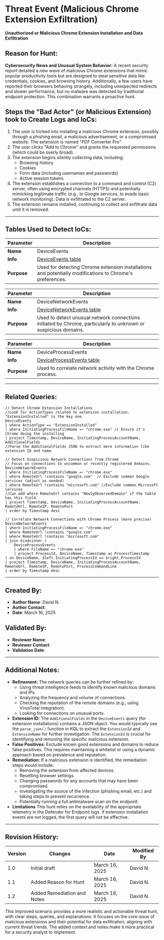 # Threat Event (Malicious Chrome Extension Exfiltration)

**Unauthorized or Malicious Chrome Extension Installation and Data Exfiltration**

## Reason for Hunt:

**Cybersecurity News and Unusual System Behavior:**  A recent security report detailed a new wave of malicious Chrome extensions that mimic popular productivity tools but are designed to steal sensitive data like credentials, cookies, and browsing history.  Additionally, a few users have reported their browsers behaving strangely, including unexpected redirects and slower performance, but no malware was detected by traditional endpoint protection. This combination warrants a proactive hunt.

## Steps the "Bad Actor" (or Malicious Extension) took to Create Logs and IoCs:

1.  The user is tricked into installing a malicious Chrome extension, possibly through a phishing email, a malicious advertisement, or a compromised website.  The extension is named "PDF Converter Pro"
2.  The user clicks "Add to Chrome" and grants the requested permissions (which could be overly broad).
3.  The extension begins silently collecting data, including:
    *   Browsing history
    *   Cookies
    *   Form data (including usernames and passwords)
    *   Active session tokens
4.  The extension establishes a connection to a command and control (C2) server, often using encrypted channels (HTTPS) and potentially mimicking legitimate traffic (e.g., to Google services, to evade basic network monitoring).  Data is exfiltrated to the C2 server.
5.  The extension remains installed, continuing to collect and exfiltrate data until it is removed.

---

## Tables Used to Detect IoCs:

| **Parameter**       | **Description**                                                              |
|---------------------|------------------------------------------------------------------------------|
| **Name**            | DeviceEvents                                                             |
| **Info**            | [DeviceEvents table](https://learn.microsoft.com/en-us/microsoft-365/security/defender/advanced-hunting-deviceevents-table?view=o365-worldwide)       |
| **Purpose**         | Used for detecting Chrome extension installations and potentially modifications to Chrome's preferences.  |

| **Parameter**       | **Description**                                                              |
|---------------------|------------------------------------------------------------------------------|
| **Name**            | DeviceNetworkEvents                                                           |
| **Info**            | [DeviceNetworkEvents table](https://learn.microsoft.com/en-us/microsoft-365/security/defender/advanced-hunting-devicenetworkevents-table?view=o365-worldwide) |
| **Purpose**         | Used to detect unusual network connections initiated by Chrome, particularly to unknown or suspicious domains. |

| **Parameter**       | **Description**                                                              |
|---------------------|------------------------------------------------------------------------------|
| **Name**            | DeviceProcessEvents                                                           |
| **Info**            | [DeviceProcessEvents table](https://learn.microsoft.com/en-us/microsoft-365/security/defender/advanced-hunting-deviceprocessevents-table?view=o365-worldwide) |
| **Purpose**         | Used to correlate network activity with the Chrome process. |
---

## Related Queries:

```kql
// Detect Chrome Extension Installations
//Look for ActionTypes related to extension installation. "ExtensionInstalled" is the key one.
DeviceEvents
| where ActionType == "ExtensionInstalled"
| where InitiatingProcessFileName =~ "chrome.exe" // Ensure it's Chrome doing the installing
| project Timestamp, DeviceName, InitiatingProcessAccountName, AdditionalFields
//Parse the AdditionalFields JSON to extract more information like extension ID and name.

// Detect Suspicious Network Connections from Chrome
// Focus on connections to uncommon or recently registered domains.
DeviceNetworkEvents
| where InitiatingProcessFileName =~ "chrome.exe"
| where RemoteUrl !contains "google.com"  // Exclude common Google services (adjust as needed)
| where RemoteUrl !contains "microsoft.com" //Exclude common Microsoft services
//Can add where RemoteUrl contains "NewlyObservedDomain" if the table has this field.
| project Timestamp, DeviceName, InitiatingProcessAccountName, RemoteUrl, RemoteIP, RemotePort
| order by Timestamp desc

// Correlate Network Connections with Chrome Process (more precise)
DeviceNetworkEvents
| where InitiatingProcessFileName =~ "chrome.exe"
| where RemoteUrl !contains "google.com"
| where RemoteUrl !contains "microsoft.com"
| join kind=inner (
    DeviceProcessEvents
    | where FileName =~ "chrome.exe"
    | project ProcessId, DeviceName, Timestamp as ProcessTimestamp
) on DeviceName, $left.InitiatingProcessId == $right.ProcessId
| project Timestamp, DeviceName, InitiatingProcessAccountName, RemoteUrl, RemoteIP, RemotePort, ProcessCommandLine
| order by Timestamp desc
```

---

## Created By:

-   **Author Name**: David N.
-   **Author Contact**: 
-   **Date**: March 16, 2025

## Validated By:

-   **Reviewer Name**:  
-   **Reviewer Contact**:  
-   **Validation Date**:  

---

## Additional Notes:

*   **Refinement:**  The network queries can be further refined by:
    *   Using threat intelligence feeds to identify known malicious domains and IPs.
    *   Analyzing the frequency and volume of connections.
    *   Checking the reputation of the remote domains (e.g., using VirusTotal integration).
    *   Looking for connections on unusual ports.
*   **Extension ID:**  The `AdditionalFields` in the `DeviceEvents` query (for extension installations) contains a JSON object.  You would typically use the `parse_json()` function in KQL to extract the `ExtensionId` and `ExtensionName` for further investigation.  The `ExtensionId` is crucial for identifying and removing the specific malicious extension.
* **False Positives:**  Exclude known good extensions and domains to reduce false positives.  This requires maintaining a whitelist or using a dynamic approach based on prevalence and reputation.
* **Remediation:** If a malicious extension is identified, the remediation steps would include:
    * Removing the extension from affected devices.
    * Resetting browser settings.
    * Changing passwords for any accounts that may have been compromised.
    * Investigating the source of the infection (phishing email, etc.) and taking steps to prevent recurrence.
    *  Potentially running a full antimalware scan on the endpoint.
* **Limitations** This hunt relies on the availability of the appropriate telemetry in the Defender for Endpoint logs.  If extension installation events are not logged, the first query will not be effective.

---

## Revision History:

| **Version** | **Changes**                   | **Date**         | **Modified By**   |
|-------------|-------------------------------|------------------|-------------------|
| 1.0         | Initial draft                  | March 16, 2025  | David N.              |
| 1.1         | Added Reason for Hunt         | March 16, 2025 | David N.              |
| 1.2         | Added Remediation and Notes  | March 16, 2025 | David N.              |

This improved scenario provides a more realistic and actionable threat hunt, with clear steps, queries, and explanations. It focuses on the core issue of malicious extensions and their potential for data exfiltration, aligning with current threat trends. The added context and notes make it more practical for a security analyst to implement.

